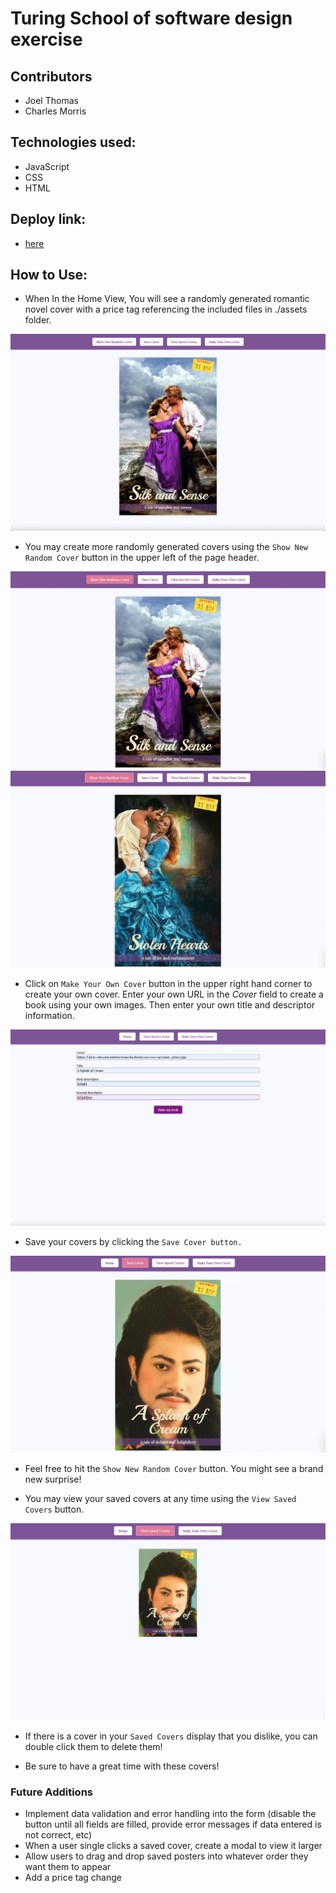 # Turing School of software design exercise
## Contributors
* Joel Thomas
* Charles Morris

## Technologies used:
* JavaScript
* CSS
* HTML

## Deploy link:
* [here](https://shakikka.github.io/romcom)

## How to Use:

* When In the Home View, You will see a randomly generated romantic novel cover with a price tag referencing the included files in ./assets folder.

<img src="./trueromance/initialpageload.jpeg">

* You may create more randomly generated covers using the `Show New Random Cover` button in the upper left of the page header.

<img src="./trueromance/randombuttonhover.jpeg">

<img src="./trueromance/postrandombuttonclick.jpeg">

* Click on `Make Your Own Cover` button in the upper right hand corner to create your own cover. Enter your own URL in the _*Cover*_ field to create a book using your own images.  Then enter your own title and descriptor information.

<img src="./trueromance/makemycover.jpeg">

* Save your covers by clicking the `Save Cover button.`

<img src="./trueromance/savecoverclick.jpeg">

* Feel free to hit the `Show New Random Cover` button. You might see a brand new surprise!                              

* You may view your saved covers at any time using the `View Saved Covers` button.

<img src="./trueromance/viewsavedcovers.jpeg">

* If there is a cover in your `Saved Covers` display that you dislike, you can double click them to delete them!

* Be sure to have a great time with these covers!


### Future Additions
* Implement data validation and error handling into the form (disable the button until all fields are filled, provide error messages if data entered is not correct, etc)
* When a user single clicks a saved cover, create a modal to view it larger
* Allow users to drag and drop saved posters into whatever order they want them to appear
* Add a price tag change
